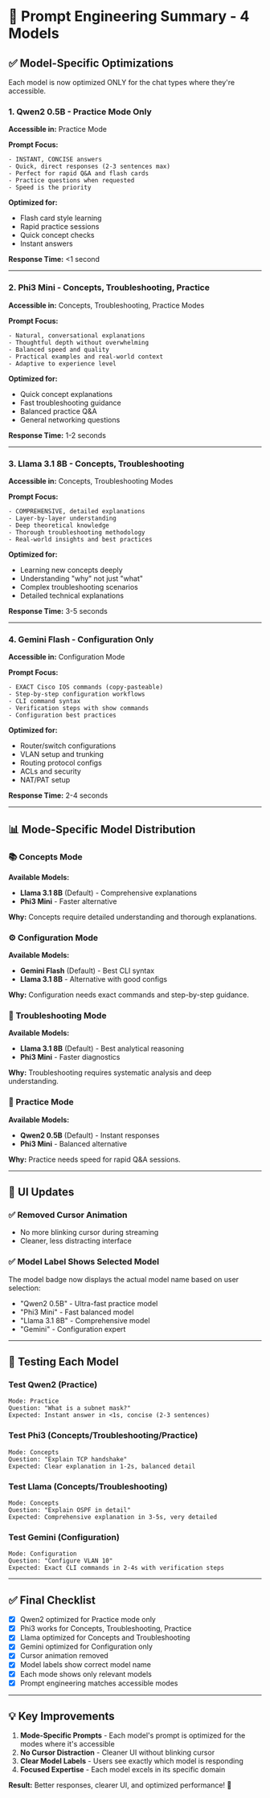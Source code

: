 # 🎯 Prompt Engineering Summary - 4 Models

## ✅ Model-Specific Optimizations

Each model is now optimized ONLY for the chat types where they're accessible.

### 1. **Qwen2 0.5B** - Practice Mode Only

**Accessible in:** Practice Mode

**Prompt Focus:**
```
- INSTANT, CONCISE answers
- Quick, direct responses (2-3 sentences max)
- Perfect for rapid Q&A and flash cards
- Practice questions when requested
- Speed is the priority
```

**Optimized for:**
- Flash card style learning
- Rapid practice sessions
- Quick concept checks
- Instant answers

**Response Time:** <1 second

---

### 2. **Phi3 Mini** - Concepts, Troubleshooting, Practice

**Accessible in:** Concepts, Troubleshooting, Practice Modes

**Prompt Focus:**
```
- Natural, conversational explanations
- Thoughtful depth without overwhelming
- Balanced speed and quality
- Practical examples and real-world context
- Adaptive to experience level
```

**Optimized for:**
- Quick concept explanations
- Fast troubleshooting guidance
- Balanced practice Q&A
- General networking questions

**Response Time:** 1-2 seconds

---

### 3. **Llama 3.1 8B** - Concepts, Troubleshooting

**Accessible in:** Concepts, Troubleshooting Modes

**Prompt Focus:**
```
- COMPREHENSIVE, detailed explanations
- Layer-by-layer understanding
- Deep theoretical knowledge
- Thorough troubleshooting methodology
- Real-world insights and best practices
```

**Optimized for:**
- Learning new concepts deeply
- Understanding "why" not just "what"
- Complex troubleshooting scenarios
- Detailed technical explanations

**Response Time:** 3-5 seconds

---

### 4. **Gemini Flash** - Configuration Only

**Accessible in:** Configuration Mode

**Prompt Focus:**
```
- EXACT Cisco IOS commands (copy-pasteable)
- Step-by-step configuration workflows
- CLI command syntax
- Verification steps with show commands
- Configuration best practices
```

**Optimized for:**
- Router/switch configurations
- VLAN setup and trunking
- Routing protocol configs
- ACLs and security
- NAT/PAT setup

**Response Time:** 2-4 seconds

---

## 📊 Mode-Specific Model Distribution

### 📚 Concepts Mode
**Available Models:**
- **Llama 3.1 8B** (Default) - Comprehensive explanations
- **Phi3 Mini** - Faster alternative

**Why:** Concepts require detailed understanding and thorough explanations.

### ⚙️ Configuration Mode
**Available Models:**
- **Gemini Flash** (Default) - Best CLI syntax
- **Llama 3.1 8B** - Alternative with good configs

**Why:** Configuration needs exact commands and step-by-step guidance.

### 🔧 Troubleshooting Mode
**Available Models:**
- **Llama 3.1 8B** (Default) - Best analytical reasoning
- **Phi3 Mini** - Faster diagnostics

**Why:** Troubleshooting requires systematic analysis and deep understanding.

### 📝 Practice Mode
**Available Models:**
- **Qwen2 0.5B** (Default) - Instant responses
- **Phi3 Mini** - Balanced alternative

**Why:** Practice needs speed for rapid Q&A sessions.

---

## 🎨 UI Updates

### ✅ Removed Cursor Animation
- No more blinking cursor during streaming
- Cleaner, less distracting interface

### ✅ Model Label Shows Selected Model
The model badge now displays the actual model name based on user selection:
- "Qwen2 0.5B" - Ultra-fast practice model
- "Phi3 Mini" - Fast balanced model
- "Llama 3.1 8B" - Comprehensive model
- "Gemini" - Configuration expert

---

## 🚀 Testing Each Model

### Test Qwen2 (Practice)
```
Mode: Practice
Question: "What is a subnet mask?"
Expected: Instant answer in <1s, concise (2-3 sentences)
```

### Test Phi3 (Concepts/Troubleshooting/Practice)
```
Mode: Concepts
Question: "Explain TCP handshake"
Expected: Clear explanation in 1-2s, balanced detail
```

### Test Llama (Concepts/Troubleshooting)
```
Mode: Concepts
Question: "Explain OSPF in detail"
Expected: Comprehensive explanation in 3-5s, very detailed
```

### Test Gemini (Configuration)
```
Mode: Configuration
Question: "Configure VLAN 10"
Expected: Exact CLI commands in 2-4s with verification steps
```

---

## ✅ Final Checklist

- [x] Qwen2 optimized for Practice mode only
- [x] Phi3 works for Concepts, Troubleshooting, Practice
- [x] Llama optimized for Concepts and Troubleshooting
- [x] Gemini optimized for Configuration only
- [x] Cursor animation removed
- [x] Model labels show correct model name
- [x] Each mode shows only relevant models
- [x] Prompt engineering matches accessible modes

---

## 💡 Key Improvements

1. **Mode-Specific Prompts** - Each model's prompt is optimized for the modes where it's accessible
2. **No Cursor Distraction** - Cleaner UI without blinking cursor
3. **Clear Model Labels** - Users see exactly which model is responding
4. **Focused Expertise** - Each model excels in its specific domain

**Result:** Better responses, clearer UI, and optimized performance! 🎉
